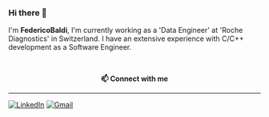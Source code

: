 ### Hi there 👋


I'm **FedericoBaldi**, I'm currently working as a 'Data Engineer' at 'Roche Diagnostics' in Switzerland. I have an extensive experience with C/C++ development as a Software Engineer.

<br />
<p align="center" style="font-weight:bold"> 📫 <b>Connect with me</b> <p>

---
  
[![LinkedIn](https://img.shields.io/badge/linkedin-%230077B5.svg?style=for-the-badge&logo=linkedin&logoColor=white)](https://www.linkedin.com/in/federicobaldi-)
[![Gmail](https://img.shields.io/badge/Gmail-D14836?style=for-the-badge&logo=gmail&logoColor=white)](mailto:federico96.baldi@gmail.com)
